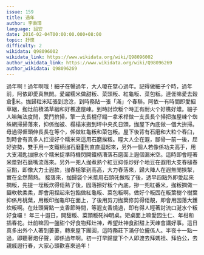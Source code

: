 ```yaml
---
issue: 159
title: 過年
author: 李秉璋
language: 詔安
date: 2016-02-04T00:00:00.000+08:00
topic: 抒懷
difficulty: 2
wikidata: Q98096002
wikidata_link: https://www.wikidata.org/wiki/Q98096002
author_wikidata_link: https://www.wikidata.org/wiki/Q98096269
author_wikidata: Q98096269
---
```

過年啊！過年啊哦！細子在暢過年，大人嗄在擘心過年。記得做細子个時，過年前，阿依即愛真無閒。愛糴糯米做甜粄、菜頭粄、紅龜粄、菜包粄。連𠊎嘛愛去穀倉𤲍米。拁歸粒米缸張到淰淰，到時務貼一張「滿」个春聯。阿依一有時間即愛絪草絪，拁灶前積滿草絪和好樵達屋崠。到時討炊粄个時正有耐火个好樵好燶。細子人嘛無法度閒，愛鬥拚掃，擎一支長棍仔䌈一拿禾桿做一支長長个掃把拁屋崠个蜘蛛網掃掃落來，抑係拁被、榻榻米搬到坪中央炙日頭，拁屋下內底做一個大拚掃。
毋過得𠊎頭伸長長在等个，係做紅龜粄和菜包粄。屋下後背有石磨和大粒个舂臼，到時會有真多人扛浸好个糯米來這用石磨挨粄。䀴大人企在遐，腳骨一前一後，屈好姿勢，雙手用一支鐵柄拁石磨𢳪到直直迴起來，另外一個人若像係功夫高手，用大支湯匙拁摻水个糯米捉準時機閃開鐵柄漕落石磨面上遐個漏米空。這時即會䀴著米漿對石磨嘴流落來。另外一兜人拁煮熟个紅豆抑係炒好个地豆在遐用大支舂槌舂豆餡，即像大力士遐款，拁舂槌擎到高高，大力舂落來，歸大陣人在遐無閒挾掣，實在全然鬧熱。
接落來，拁歸袋个米漿用石頭矺做粄了後，透早四點外即愛起來撋粄，先提一垤粄炊得佢熟了後，囥落擦好粄个內底，摻一兜紅番米，拁粄撋做一圝軟軟柔柔，即會用捏起來包餡做紅龜粄、菜包粄啊。做好个粄囥在粄葉樹个樹葉抑係月桃葉，用粄印拁龜印在面上，了後用剪刀拁葉修剪得佢靚，即會用囥落大鑊炊粄啊。在灶頭脣點一支香節時間，等遐支香燒過，即有得人䀴著討流口涎水个粄好食囉！
年三十遐日，開甜粄、菜頭粄矺神明桌。矩桌面上嘛愛囥生仁、年柑和插春花。灶前嘛囥一盤甜个好食物拜灶神，希望灶神食甜甜上天崠會講好事。這日真多出外个人著到萋萋，轉來屋下團圓，這時務莊下滿仔位攏係人。半夜十一點一過，即聽著炮仔聲，即係過年啊。初一打早歸屋下个人即渡去拜媽祖、拜伯公，去親戚遐行春，大家心頭歡喜來過年！
